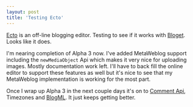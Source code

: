 ```yaml
---
layout: post  
title: 'Testing Ecto'
---
```

[Ecto](http://ecto.kung-foo.tv/index.php) is an off-line blogging editor. Testing to see if it works with [Bloget](/bloget). Looks like it does. 

I'm nearing completion of Alpha 3 now. I've added MetaWeblog support including the `newMediaObject` Api which makes it very nice for uploading images. Mostly documentation work left. I'll have to back fill the online editor to support these features as well but it's nice to see that my MetaWeblog implementation is working for the most part. 

Once I wrap up Alpha 3 in the next couple days it's on to [Comment Api](http://wellformedweb.org/story/9), Timezones and [BlogML](http://codeplex.com/Wiki/View.aspx?ProjectName=BlogML). It just keeps getting better. 
